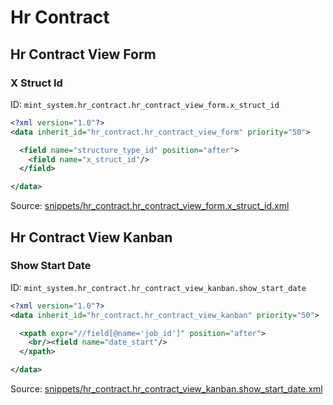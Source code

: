 # Hr Contract
## Hr Contract View Form  
### X Struct Id  
ID: `mint_system.hr_contract.hr_contract_view_form.x_struct_id`  
```xml
<?xml version="1.0"?>
<data inherit_id="hr_contract.hr_contract_view_form" priority="50">

  <field name="structure_type_id" position="after">
    <field name="x_struct_id"/>
  </field>

</data>

```
Source: [snippets/hr_contract.hr_contract_view_form.x_struct_id.xml](https://github.com/Mint-System/Odoo-Build/tree/14.0/snippets/hr_contract.hr_contract_view_form.x_struct_id.xml)

## Hr Contract View Kanban  
### Show Start Date  
ID: `mint_system.hr_contract.hr_contract_view_kanban.show_start_date`  
```xml
<?xml version="1.0"?>
<data inherit_id="hr_contract.hr_contract_view_kanban" priority="50">

  <xpath expr="//field[@name='job_id']" position="after">
    <br/><field name="date_start"/>
  </xpath>

</data>

```
Source: [snippets/hr_contract.hr_contract_view_kanban.show_start_date.xml](https://github.com/Mint-System/Odoo-Build/tree/14.0/snippets/hr_contract.hr_contract_view_kanban.show_start_date.xml)

